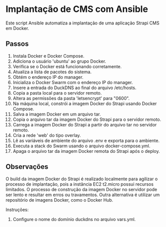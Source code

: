 # Implantação de CMS com Ansible

Este script Ansible automatiza a implantação de uma aplicação Strapi CMS em Docker.

## Passos

1. Instala Docker e Docker Compose.
2. Adiciona o usuário 'ubuntu' ao grupo Docker.
3. Verifica se o Docker está funcionando corretamente.
4. Atualiza a lista de pacotes do sistema.
5. Obtém o endereço IP do manager.
6. Inicializa o Docker Swarm com o endereço IP do manager.
7. Insere a entrada do DuckDNS ao final do arquivo /etc/hosts.
8. Copia a pasta local para o servidor remoto.
9. Altera as permissões da pasta 'letsencrypt' para "0600".
10. Na máquina local, constrói a imagem Docker do Strapi usando Docker Compose.
11. Salva a imagem Docker em um arquivo tar.
12. Copia o arquivo tar da imagem Docker do Strapi para o servidor remoto.
13. Carrega a imagem Docker do Strapi a partir do arquivo tar no servidor remoto.
14. Cria a rede 'web' do tipo overlay.
15. Lê as variáveis de ambiente do arquivo .env e exporta para o ambiente.
16. Executa a stack do Swarm usando o arquivo docker-compose.yml.
17. Apaga o arquivo tar da imagem Docker remota do Strapi após o deploy.

## Observações

O build da imagem Docker do Strapi é realizado localmente para agilizar o processo de implantação, pois a instância EC2 t2.micro possui recursos limitados. O processo de construção da imagem Docker no servidor pode ser lento e resultar em erros ou travamentos. Outra alternativa é utilizar um repositório de imagens Docker, como o Docker Hub.

Instruções:

1. Configure o nome do domínio duckdns no arquivo vars.yml.
